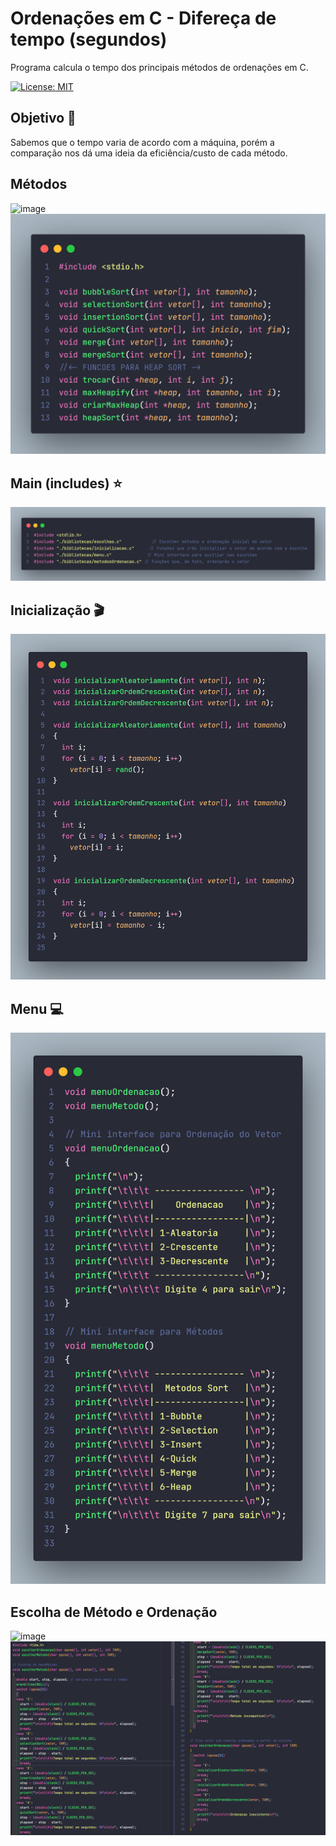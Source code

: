 # Ordenações em C - Difereça de tempo (segundos)
Programa calcula o tempo dos principais métodos de ordenações em C.



[![License: MIT](https://img.shields.io/badge/License-MIT-green.svg)](https://github.com/igorlamoia/C-ordenacoes-tempo/blob/main/LICENSE)

## Objetivo :bookmark_tabs:
 Sabemos que o tempo varia de acordo com a máquina, porém a comparação nos dá uma ideia da eficiência/custo de cada método.
 
 
 ## Métodos
![image](https://user-images.githubusercontent.com/62469164/124341548-82703800-db93-11eb-8336-7e350a728958.png) 
![Image declaracoes](https://github.com/igorlamoia/C-ordenacoes-tempo/blob/main/images/metodos.png)


## Main (includes) :star:
![Image declaracoes](https://github.com/igorlamoia/C-ordenacoes-tempo/blob/main/images/main.png)


## Inicialização :clapper:
![Image declaracoes](https://github.com/igorlamoia/C-ordenacoes-tempo/blob/main/images/inicializacao.png)


## Menu :computer:
![Image declaracoes](https://github.com/igorlamoia/C-ordenacoes-tempo/blob/main/images/menu.png)

## Escolha de Método e Ordenação 
![image](https://user-images.githubusercontent.com/62469164/124341687-79cc3180-db94-11eb-8c51-07ca9bca3f93.png)
![Image declaracoes](https://github.com/igorlamoia/C-ordenacoes-tempo/blob/main/images/escolhas.png)
